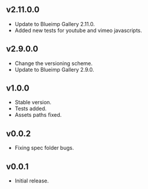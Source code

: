 ## v2.11.0.0

* Update to Blueimp Gallery 2.11.0.
* Added new tests for youtube and vimeo javascripts.

## v2.9.0.0

* Change the versioning scheme.
* Update to Blueimp Gallery 2.9.0.

## v1.0.0

* Stable version.
* Tests added.
* Assets paths fixed.

## v0.0.2

* Fixing spec folder bugs.

## v0.0.1

* Initial release.